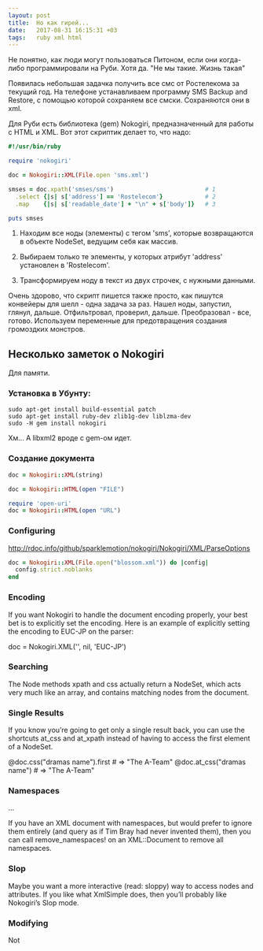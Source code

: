 ```yaml
---
layout: post
title:  Но как гирей...
date:   2017-08-31 16:15:31 +03
tags:   ruby xml html
---
```


Не понятно, как люди могут пользоваться Питоном, если они когда-либо программировали на Руби. Хотя да. "Не мы такие. Жизнь такая"

Появилась небольшая задачка получить все смс от Ростелекома за текущий год. На телефоне устанавливаем программу SMS Backup and Restore, с помощью которой сохраняем все смски. Сохраняются они в xml.

Для Руби есть библиотека (gem) Nokogiri, предназначенный для работы с HTML и XML.
Вот этот скриптик делает то, что надо:

``` ruby
#!/usr/bin/ruby

require 'nokogiri'

doc = Nokogiri::XML(File.open 'sms.xml')

smses = doc.xpath('smses/sms')                          # 1
  .select {|s| s['address'] == 'Rostelecom'}            # 2
  .map    {|s| s['readable_date'] + "\n" + s['body']}   # 3

puts smses
```

1. Находим все ноды (элементы) с тегом 'sms', которые возвращаются в объекте NodeSet, ведущим себя как массив.

2. Выбираем только те элементы, у которых атрибут 'address' установлен в 'Rostelecom'.

3. Трансформируем ноду в текст из двух строчек, c нужными данными.

Очень здорово, что скрипт пишется также просто, как пишутся конвейеры для шелл - одна задача за раз. Нашел ноды, запустил, глянул, дальше. Отфильтровал, проверил, дальше. Преобразовал - все, готово.
Используем переменные для предотвращения создания громоздких монстров.

Несколько заметок о Nokogiri
-----------------------------

Для памяти.

### Установка в Убунту:

```
sudo apt-get install build-essential patch
sudo apt-get install ruby-dev zlib1g-dev liblzma-dev
sudo -H gem install nokogiri
```

Хм... А libxml2 вроде с gem-ом идет.

### Создание документа

``` ruby
doc = Nokogiri::XML(string)

doc = Nokogiri::HTML(open "FILE")

require 'open-uri'
doc = Nokogiri::HTML(open "URL")

```

### Configuring

http://rdoc.info/github/sparklemotion/nokogiri/Nokogiri/XML/ParseOptions

``` ruby
doc = Nokogiri::XML(File.open("blossom.xml")) do |config|
  config.strict.noblanks
end
```

### Encoding

If you want Nokogiri to handle the document encoding properly, your best bet
is to explicitly set the encoding. Here is an example of explicitly setting
the encoding to EUC-JP on the parser:

doc = Nokogiri.XML('<foo><bar /><foo>', nil, 'EUC-JP')

### Searching

The Node methods xpath and css actually return a NodeSet, which acts very much like an array, and contains matching nodes from the document.

### Single Results

If you know you’re going to get only a single result back, you can use the shortcuts at_css and at_xpath instead of having to access the first element of a NodeSet.

  @doc.css("dramas name").first # => "<name>The A-Team</name>"
  @doc.at_css("dramas name")    # => "<name>The A-Team</name>"

### Namespaces

...

If you have an XML document with namespaces, but would prefer to ignore them
entirely (and query as if Tim Bray had never invented them), then you can call
remove_namespaces! on an XML::Document to remove all namespaces.

### Slop

Maybe you want a more interactive (read: sloppy) way to access nodes and
attributes. If you like what XmlSimple does, then you’ll probably like
Nokogiri’s Slop mode.

### Modifying

Not
